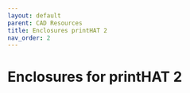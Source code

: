 ```yaml
---
layout: default
parent: CAD Resources
title: Enclosures printHAT 2
nav_order: 2
---
```


# Enclosures for printHAT 2
